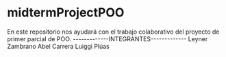# midtermProjectPOO
En este repositorio nos ayudará con el trabajo colaborativo del proyecto de primer parcial de POO.
-------------INTEGRANTES-------------
Leyner Zambrano
Abel Carrera
Luiggi Plúas
